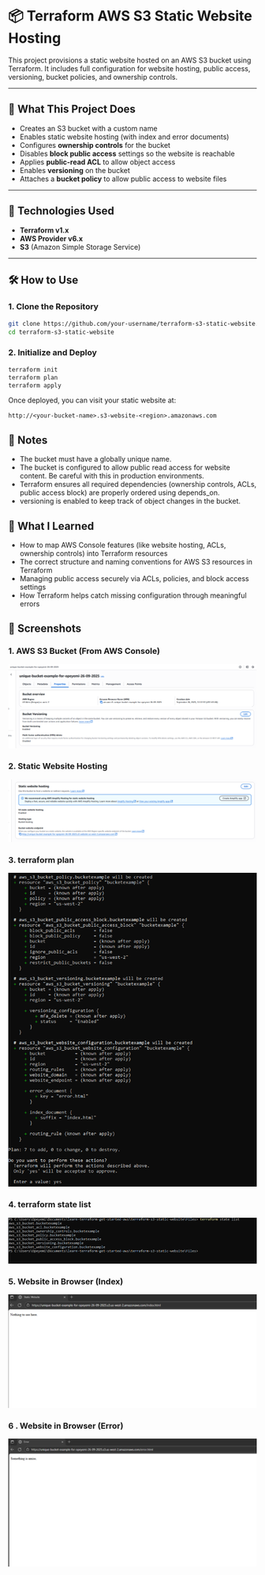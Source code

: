 # 📦 Terraform AWS S3 Static Website Hosting

This project provisions a static website hosted on an AWS S3 bucket using Terraform. It includes full configuration for website hosting, public access, versioning, bucket policies, and ownership controls.

---

## 🚀 What This Project Does

- Creates an S3 bucket with a custom name
- Enables static website hosting (with index and error documents)
- Configures **ownership controls** for the bucket
- Disables **block public access** settings so the website is reachable
- Applies **public-read ACL** to allow object access
- Enables **versioning** on the bucket
- Attaches a **bucket policy** to allow public access to website files

---

## 🧱 Technologies Used

- **Terraform v1.x**
- **AWS Provider v6.x**
- **S3** (Amazon Simple Storage Service)

---

## 🛠 How to Use

### 1. Clone the Repository

```bash
git clone https://github.com/your-username/terraform-s3-static-website.git
cd terraform-s3-static-website
```
### 2. Initialize and Deploy
```
terraform init
terraform plan
terraform apply
```
Once deployed, you can visit your static website at:
```
http://<your-bucket-name>.s3-website-<region>.amazonaws.com
```
## 📌 Notes

- The bucket must have a globally unique name.
- The bucket is configured to allow public read access for website content. Be careful with this in production environments.
- Terraform ensures all required dependencies (ownership controls, ACLs, public access block) are properly ordered using depends_on.
- versioning is enabled to keep track of object changes in the bucket.

## 📘 What I Learned

- How to map AWS Console features (like website hosting, ACLs, ownership controls) into Terraform resources
- The correct structure and naming conventions for AWS S3 resources in Terraform
- Managing public access securely via ACLs, policies, and block access settings
- How Terraform helps catch missing configuration through meaningful errors

## 📸 Screenshots

### 1. AWS S3 Bucket (From AWS Console)

![S3 Bucket in AWS Console](Images/s3bucket.png)

### 2. Static Website Hosting

![S3 Bucket in AWS Console](Images/static_website_hosting.png)

### 3. terraform plan

![S3 Bucket in AWS Console](Images/plan.png)

### 4. terraform state list

![S3 Bucket in AWS Console](Images/state_list.png)

### 5. Website in Browser (Index)

![S3 Bucket in AWS Console](Images/index.png)

### 6 . Website in Browser (Error)

![S3 Bucket in AWS Console](Images/error.png)


